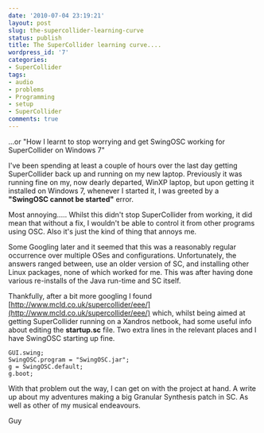 ```yaml
---
date: '2010-07-04 23:19:21'
layout: post
slug: the-supercollider-learning-curve
status: publish
title: The SuperCollider learning curve....
wordpress_id: '7'
categories:
- SuperCollider
tags:
- audio
- problems
- Programming
- setup
- SuperCollider
comments: true
---
```


...or "How I learnt to stop worrying and get SwingOSC working for SuperCollider on Windows 7"

I've been spending at least a couple of hours over the last day getting SuperCollider back up and running on my new laptop. Previously it was running fine on my, now dearly departed, WinXP laptop, but upon getting it installed on Windows 7, whenever I started it, I was greeted by a **"SwingOSC cannot be started"** error.

Most annoying..... Whilst this didn't stop SuperCollider from working, it did mean that without a fix, I wouldn't be able to control it from other programs using OSC. Also it's just the kind of thing that annoys me.

Some Googling later and it seemed that this was a reasonably regular occurrence over multiple OSes and configurations. Unfortunately, the answers ranged between, use an older version of SC, and installing other Linux packages, none of which worked for me. This was after having done various re-installs of the Java run-time and SC itself.

Thankfully, after a bit more googling I found [http://www.mcld.co.uk/supercollider/eee/](http://www.mcld.co.uk/supercollider/eee/) which, whilst being aimed at getting SuperCollider running on a Xandros netbook, had some useful info about editing the **startup.sc** file. Two extra lines in the relevant places and I have SwingOSC starting up fine.


    
    GUI.swing;
    SwingOSC.program = "SwingOSC.jar";
    g = SwingOSC.default;
    g.boot;
    



With that problem out the way, I can get on with the project at hand. A write up about my adventures making a big Granular Synthesis patch in SC. As well as other of my musical endeavours.

Guy
